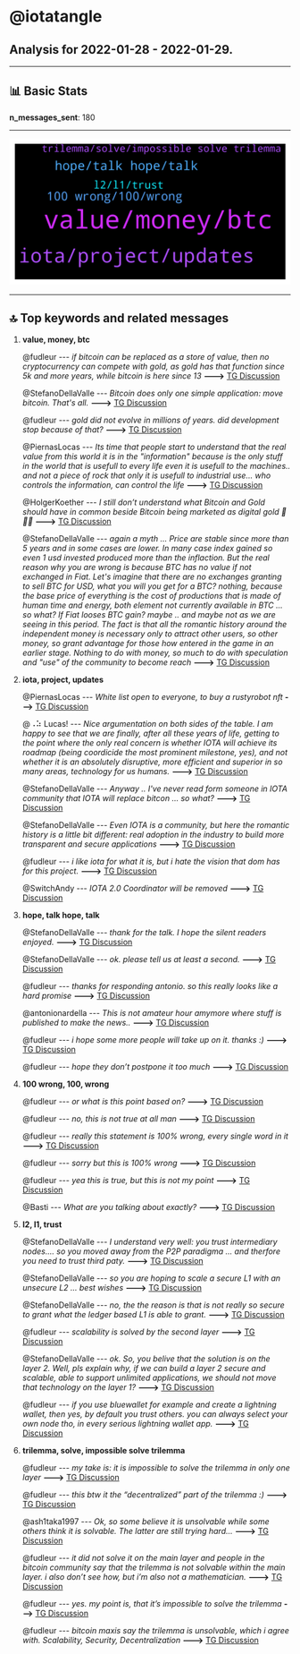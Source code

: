 # **@iotatangle**
 ## Analysis for **2022-01-28** - **2022-01-29**.

---

## 📊 **Basic Stats**

**n_messages_sent**: 180

---
![wordcloud](iotatangle_1Days_wordcloud.png)

---


## 🔝 **Top keywords and related messages**

1. **value, money, btc**

    @fudleur --- *if bitcoin can be replaced as a store of value, then no cryptocurrency can compete with gold, as gold has that function since 5k and more years, while bitcoin is here since 13* **--->** [TG Discussion](https://t.me/iotatangle/307835)

    @StefanoDellaValle --- *Bitcoin does only one simple application: move bitcoin. That's all.* **--->** [TG Discussion](https://t.me/iotatangle/307932)

    @fudleur --- *gold did not evolve in millions of years. did development stop because of that?* **--->** [TG Discussion](https://t.me/iotatangle/307844)

    @PiernasLocas --- *Its time that people start to understand that the real value from this world it is in the "information" because is the only stuff in the world that is usefull to every life even it is usefull to the machines.. and not a piece of rock that only it is usefull to industrial use...  who controls the information, can control the life* **--->** [TG Discussion](https://t.me/iotatangle/307846)

    @HolgerKoether --- *I still don’t understand what Bitcoin and Gold should have in common beside Bitcoin being marketed as digital gold 😬😬😬* **--->** [TG Discussion](https://t.me/iotatangle/307856)

    @StefanoDellaValle --- *again a myth ... Price are stable since more than 5 years and in some cases are lower. In many case index gained so even 1 usd invested produced more than the inflaction.  But the real reason why you are wrong is because BTC has no value if not exchanged in Fiat. Let's imagine that there are no exchanges granting to sell BTC for USD, what you will you get for a BTC? nothing, because the base price of everything is the cost of productions that is made of human time and energy, both element not currently available in BTC ... so what? If Fiat looses BTC gain? maybe .. and maybe not as we are seeing in this period. The fact is that all the romantic history around the independent money is necessary only to attract other users, so other money, so grant advantage for those how entered in the game in an earlier stage. Nothing to do with money,  so much to do with speculation and "use" of the community to become reach* **--->** [TG Discussion](https://t.me/iotatangle/307920)

2. **iota, project, updates**

    @PiernasLocas --- *White list open to everyone, to buy a rustyrobot nft* **--->** [TG Discussion](https://t.me/iotatangle/307740)

    @⠠⠵ Lucas! --- *Nice argumentation on both sides of the table. I am happy to see that we are finally, after all these years of life, getting to the point where the only real concern is whether IOTA will achieve its roadmap (being coordicide the most prominent milestone, yes), and not whether it is an absolutely disruptive, more efficient and superior in so many areas, technology for us humans.* **--->** [TG Discussion](https://t.me/iotatangle/307990)

    @StefanoDellaValle --- *Anyway .. I've never read form someone in IOTA community that IOTA will replace bitcon ... so what?* **--->** [TG Discussion](https://t.me/iotatangle/307872)

    @StefanoDellaValle --- *Even IOTA is a community, but here the romantic history is a little bit different: real adoption in the industry to build more transparent and secure applications* **--->** [TG Discussion](https://t.me/iotatangle/307921)

    @fudleur --- *i like iota for what it is, but i hate the vision that dom has for this project.* **--->** [TG Discussion](https://t.me/iotatangle/307841)

    @SwitchAndy --- *IOTA 2.0 Coordinator will be removed* **--->** [TG Discussion](https://t.me/iotatangle/307809)

3. **hope, talk hope, talk**

    @StefanoDellaValle --- *thank for the talk. I hope the silent readers enjoyed.* **--->** [TG Discussion](https://t.me/iotatangle/307971)

    @StefanoDellaValle --- *ok. please tell us at least a second.* **--->** [TG Discussion](https://t.me/iotatangle/307936)

    @fudleur --- *thanks for responding antonio. so this really looks like a hard promise* **--->** [TG Discussion](https://t.me/iotatangle/307815)

    @antonionardella --- *This is not amateur hour amymore where stuff is published to make the news..* **--->** [TG Discussion](https://t.me/iotatangle/307823)

    @fudleur --- *i hope some more people will take up on it. thanks :)* **--->** [TG Discussion](https://t.me/iotatangle/307972)

    @fudleur --- *hope they don’t postpone it too much* **--->** [TG Discussion](https://t.me/iotatangle/307817)

4. **100 wrong, 100, wrong**

    @fudleur --- *or what is this point based on?* **--->** [TG Discussion](https://t.me/iotatangle/307925)

    @fudleur --- *no, this is not true at all man* **--->** [TG Discussion](https://t.me/iotatangle/307964)

    @fudleur --- *really this statement is 100% wrong, every single word in it* **--->** [TG Discussion](https://t.me/iotatangle/307958)

    @fudleur --- *sorry but this is 100% wrong* **--->** [TG Discussion](https://t.me/iotatangle/307954)

    @fudleur --- *yea this is true, but this is not my point* **--->** [TG Discussion](https://t.me/iotatangle/307933)

    @Basti --- *What are you talking about exactly?* **--->** [TG Discussion](https://t.me/iotatangle/307849)

5. **l2, l1, trust**

    @StefanoDellaValle --- *I understand very well: you trust intermediary nodes.... so you moved away from the P2P paradigma ... and therfore you need to trust third paty.* **--->** [TG Discussion](https://t.me/iotatangle/307959)

    @StefanoDellaValle --- *so you are hoping to scale a secure L1 with an unsecure L2 ... best wishes* **--->** [TG Discussion](https://t.me/iotatangle/307953)

    @StefanoDellaValle --- *no, the the reason is that is not really so secure to grant what the ledger based L1 is able to grant.* **--->** [TG Discussion](https://t.me/iotatangle/307952)

    @fudleur --- *scalability is solved by the second layer* **--->** [TG Discussion](https://t.me/iotatangle/307867)

    @StefanoDellaValle --- *ok. So, you belive that the solution is on the layer 2. Well, pls explain why, if we can build a layer 2 secure and scalable, able to support unlimited applications, we should not move that technology on the layer 1?* **--->** [TG Discussion](https://t.me/iotatangle/307947)

    @fudleur --- *if you use bluewallet for example and create a lightning wallet, then yes, by default you trust others. you can always select your own node tho, in every serious lightning wallet app.* **--->** [TG Discussion](https://t.me/iotatangle/307966)

6. **trilemma, solve, impossible solve trilemma**

    @fudleur --- *my take is: it is impossible to solve the trilemma in only one layer* **--->** [TG Discussion](https://t.me/iotatangle/307951)

    @fudleur --- *this btw it the “decentralized” part of the trilemma :)* **--->** [TG Discussion](https://t.me/iotatangle/307946)

    @ash1taka1997 --- *Ok, so some believe it is unsolvable while some others think it is solvable. The latter are still trying hard…* **--->** [TG Discussion](https://t.me/iotatangle/307910)

    @fudleur --- *it did not solve it on the main layer and people in the bitcoin community say that the trilemma is not solvable within the main layer. i also don’t see how, but i’m also not a mathematician.* **--->** [TG Discussion](https://t.me/iotatangle/307909)

    @fudleur --- *yes. my point is, that it’s impossible to solve the trilemma* **--->** [TG Discussion](https://t.me/iotatangle/307906)

    @fudleur --- *bitcoin maxis say the trilemma is unsolvable, which i agree with. Scalability, Security, Decentralization* **--->** [TG Discussion](https://t.me/iotatangle/307808)


